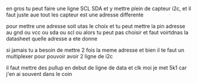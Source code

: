 en gros tu peut faire une ligne SCL SDA et y mettre plein de capteur i2c, et il faut juste aue tout les capteur est une adresse differente

pour mettre une adresse soit utas le choix et tu peut mettre la pin adresse au gnd ou vcc ou sda ou scl ou alors tu peut pas choisir et faut voirtdnas la datasheet quelle adresse a ete donne

si jamais tu a besoin de mettre 2 fois la meme adresse et bien il te faut un multiplexer pour pouvoir avoir 2 ligne de i2c

il faut mettre des pullup en debut de ligne de data et clk moi je met 5k1 car j'en ai souvent dans le coin


